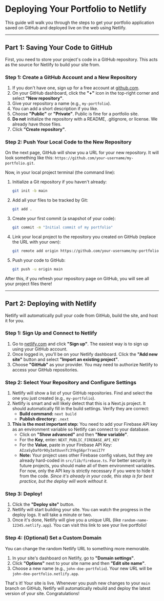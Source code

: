 # Deploying Your Portfolio to Netlify

This guide will walk you through the steps to get your portfolio application saved on GitHub and deployed live on the web using Netlify.

---

## Part 1: Saving Your Code to GitHub

First, you need to store your project's code in a GitHub repository. This acts as the source for Netlify to build your site from.

### Step 1: Create a GitHub Account and a New Repository

1.  If you don't have one, sign up for a free account at [github.com](https://github.com).
2.  On your GitHub dashboard, click the **"+"** icon in the top-right corner and select **"New repository"**.
3.  Give your repository a name (e.g., `my-portfolio`).
4.  You can add a short description if you like.
5.  Choose **"Public"** or **"Private"**. Public is fine for a portfolio site.
6.  **Do not** initialize the repository with a README, .gitignore, or license. We already have those files.
7.  Click **"Create repository"**.

### Step 2: Push Your Local Code to the New Repository

On the next page, GitHub will show you a URL for your new repository. It will look something like this: `https://github.com/your-username/my-portfolio.git`.

Now, in your local project terminal (the command line):

1.  Initialize a Git repository if you haven't already:
    ```bash
    git init -b main
    ```

2.  Add all your files to be tracked by Git:
    ```bash
    git add .
    ```

3.  Create your first commit (a snapshot of your code):
    ```bash
    git commit -m "Initial commit of my portfolio"
    ```

4.  Link your local project to the repository you created on GitHub (replace the URL with your own):
    ```bash
    git remote add origin https://github.com/your-username/my-portfolio.git
    ```

5.  Push your code to GitHub:
    ```bash
    git push -u origin main
    ```

After this, if you refresh your repository page on GitHub, you will see all your project files there!

---

## Part 2: Deploying with Netlify

Netlify will automatically pull your code from GitHub, build the site, and host it for you.

### Step 1: Sign Up and Connect to Netlify

1.  Go to [netlify.com](https://www.netlify.com) and click **"Sign up"**. The easiest way is to sign up using your GitHub account.
2.  Once logged in, you'll be on your Netlify dashboard. Click the **"Add new site"** button and select **"Import an existing project"**.
3.  Choose **"GitHub"** as your provider. You may need to authorize Netlify to access your GitHub repositories.

### Step 2: Select Your Repository and Configure Settings

1.  Netlify will show a list of your GitHub repositories. Find and select the one you just created (e.g., `my-portfolio`).
2.  Netlify is smart and will likely detect that this is a Next.js project. It should automatically fill in the build settings. Verify they are correct:
    *   **Build command:** `next build`
    *   **Publish directory:** `.next`
3.  **This is the most important step:** You need to add your Firebase API key as an environment variable so Netlify can connect to your database.
    *   Click on **"Show advanced"** and then **"New variable"**.
    *   For the **Key**, enter: `NEXT_PUBLIC_FIREBASE_API_KEY`
    *   For the **Value**, paste in your Firebase API Key: `AIzaSyDafOr9Oy3atUuvnTc3YkgS6pr7raoiI7Y`
    *   **Note:** Your project uses other Firebase config values, but they are already hard-coded in `src/lib/firebase.ts`. For better security in future projects, you should make all of them environment variables. For now, only the API key is strictly necessary if you were to hide it from the code. *Since it's already in your code, this step is for best practice, but the deploy will work without it.*

### Step 3: Deploy!

1.  Click the **"Deploy site"** button.
2.  Netlify will start building your site. You can watch the progress in the deploy logs. It will take a minute or two.
3.  Once it's done, Netlify will give you a unique URL (like `random-name-12345.netlify.app`). You can visit this link to see your live portfolio!

### Step 4: (Optional) Set a Custom Domain

You can change the random Netlify URL to something more memorable.
1.  In your site's dashboard on Netlify, go to **"Domain settings"**.
2.  Click **"Options"** next to your site name and then **"Edit site name"**.
3.  Choose a new name (e.g., `john-doe-portfolio`). Your new URL will be `john-doe-portfolio.netlify.app`.

That's it! Your site is live. Whenever you push new changes to your `main` branch on GitHub, Netlify will automatically rebuild and deploy the latest version of your site. Congratulations!
